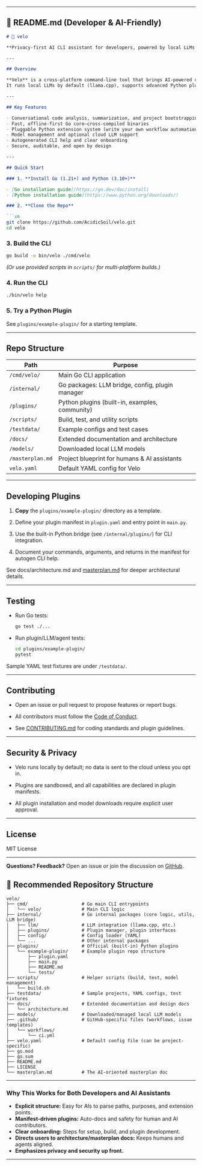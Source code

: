 
* * *

📝 **README.md (Developer & AI-Friendly)**
------------------------------------------

````markdown
# 🚀 velo

**Privacy-first AI CLI assistant for developers, powered by local LLMs and extensible with Python plugins.**

---

## Overview

**Velo** is a cross-platform command-line tool that brings AI-powered code intelligence, project automation, and conversational workflows to your terminal.
It runs local LLMs by default (llama.cpp), supports advanced Python plugins (including agentic patterns via DSPy), and is designed with privacy and extensibility in mind.

---

## Key Features

- Conversational code analysis, summarization, and project bootstrapping
- Fast, offline-first Go core—cross-compiled binaries
- Pluggable Python extension system (write your own workflow automations)
- Model management and optional cloud LLM support
- Autogenerated CLI help and clear onboarding
- Secure, auditable, and open by design

---

## Quick Start

### 1. **Install Go (1.21+) and Python (3.10+)**

- [Go installation guide](https://go.dev/doc/install)
- [Python installation guide](https://www.python.org/downloads/)

### 2. **Clone the Repo**

```sh
git clone https://github.com/AcidicSoil/velo.git
cd velo
````

### 3\. **Build the CLI**

```sh
go build -o bin/velo ./cmd/velo
```

_(Or use provided scripts in `scripts/` for multi-platform builds.)_

### 4\. **Run the CLI**

```sh
./bin/velo help
```

### 5\. **Try a Python Plugin**

See `plugins/example-plugin/` for a starting template.

* * *

Repo Structure
--------------

| Path | Purpose |
| --- | --- |
| `/cmd/velo/` | Main Go CLI application |
| `/internal/` | Go packages: LLM bridge, config, plugin manager |
| `/plugins/` | Python plugins (built-in, examples, community) |
| `/scripts/` | Build, test, and utility scripts |
| `/testdata/` | Example configs and test cases |
| `/docs/` | Extended documentation and architecture |
| `/models/` | Downloaded local LLM models |
| `/masterplan.md` | Project blueprint for humans & AI assistants |
| `velo.yaml` | Default YAML config for Velo |

* * *

Developing Plugins
------------------

1.  **Copy** the `plugins/example-plugin/` directory as a template.

2.  Define your plugin manifest in `plugin.yaml` and entry point in `main.py`.

3.  Use the built-in Python bridge (see `/internal/plugins/`) for CLI integration.

4.  Document your commands, arguments, and returns in the manifest for autogen CLI help.


See docs/architecture.md and [masterplan.md](../../Downloads/masterplan.md) for deeper architectural details.

* * *

Testing
-------

*   Run Go tests:

    ```sh
    go test ./...
    ```

*   Run plugin/LLM/agent tests:

    ```sh
    cd plugins/example-plugin/
    pytest
    ```


Sample YAML test fixtures are under `/testdata/`.

* * *

Contributing
------------

*   Open an issue or pull request to propose features or report bugs.

*   All contributors must follow the [Code of Conduct](../../Downloads/CODE_OF_CONDUCT.md).

*   See [CONTRIBUTING.md](../../Downloads/CONTRIBUTING.md) for coding standards and plugin guidelines.


* * *

Security & Privacy
------------------

*   Velo runs locally by default; no data is sent to the cloud unless you opt in.

*   Plugins are sandboxed, and all capabilities are declared in plugin manifests.

*   All plugin installation and model downloads require explicit user approval.


* * *

License
-------

MIT License

* * *

**Questions? Feedback?**
Open an issue or join the discussion on [GitHub](https://github.com/AcidicSoil/velo).

🚦 **Recommended Repository Structure**
---------------------------------------

```
velo/
├── cmd/                    # Go main CLI entrypoints
│   └── velo/               # Main CLI logic
├── internal/               # Go internal packages (core logic, utils, LLM bridge)
│   ├── llm/                # LLM integration (llama.cpp, etc.)
│   ├── plugins/            # Plugin manager, plugin interfaces
│   ├── config/             # Config loader (YAML)
│   └── ...                 # Other internal packages
├── plugins/                # Official (built-in) Python plugins
│   └── example-plugin/     # Example plugin repo structure
│       ├── plugin.yaml
│       ├── main.py
│       ├── README.md
│       └── tests/
├── scripts/                # Helper scripts (build, test, model management)
│   └── build.sh
├── testdata/               # Sample projects, YAML configs, test fixtures
├── docs/                   # Extended documentation and design docs
│   └── architecture.md
├── models/                 # Downloaded/managed local LLM models
├── .github/                # GitHub-specific files (workflows, issue templates)
│   └── workflows/
│       └── ci.yml
├── velo.yaml               # Default config file (can be project-specific)
├── go.mod
├── go.sum
├── README.md
├── LICENSE
└── masterplan.md           # The AI-oriented masterplan doc
```

---

### **Why This Works for Both Developers and AI Assistants**
- **Explicit structure:** Easy for AIs to parse paths, purposes, and extension points.
- **Manifest-driven plugins:** Auto-docs and safety for human and AI contributors.
- **Clear onboarding:** Steps for setup, build, and plugin development.
- **Directs users to architecture/masterplan docs:** Keeps humans and agents aligned.
- **Emphasizes privacy and security up front.**

---